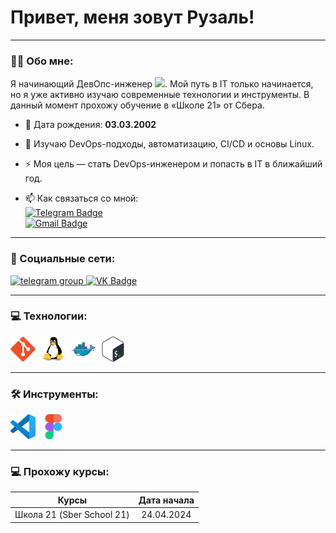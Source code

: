 # Привет, меня зовут Рузаль!

---

### :man_technologist: Обо мне:

Я начинающий ДевОпс-инженер <img src="https://media.giphy.com/media/WUlplcMpOCEmTGBtBW/giphy.gif" width="30px">. Мой путь в IT только начинается, но я уже активно изучаю современные технологии и инструменты. В данный момент прохожу обучение в «Школе 21» от Сбера.

- :calendar: Дата рождения: **03.03.2002**

- :telescope: Изучаю DevOps-подходы, автоматизацию, CI/CD и основы Linux.

- :zap: Моя цель — стать DevOps-инженером и попасть в IT в ближайший год.

- :mailbox: Как связаться со мной:  
[![Telegram Badge](https://img.shields.io/badge/Ruzal-blue?style=flat&logo=Telegram&logoColor=white)](https://t.me/Ruzal1)  
[![Gmail Badge](https://img.shields.io/badge/-Gmail-red?style=flat&logo=Gmail&logoColor=white)](mailto:chipolino20160303@gmail.com)

---

### 🤝 Социальные сети:

<div id="badges">
  <a href="https://t.me/Ruzal1" target="_blank">
    <img src="https://cdn-icons-png.flaticon.com/512/2111/2111646.png" width="40" height="40" alt="telegram group" />
  </a>
  <a href="https://vk.com/ruzal98" target="_blank">
    <img src="https://cdn-icons-png.flaticon.com/512/145/145813.png" width="40" height="40" alt="VK Badge"/>
  </a>
</div>

---

### 💻 Технологии:

<div>
  <img src="https://github.com/devicons/devicon/blob/master/icons/git/git-original.svg" title="git" alt="git" width="40" height="40"/>&nbsp;
  <img src="https://github.com/devicons/devicon/blob/master/icons/linux/linux-original.svg" title="linux" alt="linux" width="40" height="40"/>&nbsp;
  <img src="https://github.com/devicons/devicon/blob/master/icons/docker/docker-original.svg" title="docker" alt="docker" width="40" height="40"/>&nbsp;
  <img src="https://github.com/devicons/devicon/blob/master/icons/bash/bash-original.svg" title="bash" alt="bash" width="40" height="40"/>&nbsp;
</div>

---

### 🛠 Инструменты:

<div>
  <img src="https://github.com/devicons/devicon/blob/master/icons/vscode/vscode-original.svg" title="vscode" alt="vscode" width="40" height="40"/>&nbsp;
  <img src="https://github.com/devicons/devicon/blob/master/icons/figma/figma-original.svg" title="figma" alt="figma" width="40" height="40"/>&nbsp;
</div>

---

### 💻 Прохожу курсы:

| Курсы                                      | Дата начала      |
|-------------------------------------------|:----------------:|
| Школа 21 (Sber School 21)                 | 24.04.2024       |
